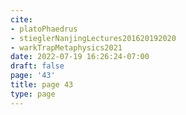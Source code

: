 ```yaml
---
cite:
- platoPhaedrus
- stieglerNanjingLectures201620192020
- warkTrapMetaphysics2021
date: 2022-07-19 16:26:24-07:00
draft: false
page: '43'
title: page 43
type: page
---
```


